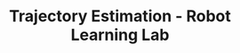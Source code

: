 ---
title: Trajectory Estimation - Robot Learning Lab
name: Simultaneous Trajectory Estimation and Planning via Probabilistic Inference.
layout: paper
---